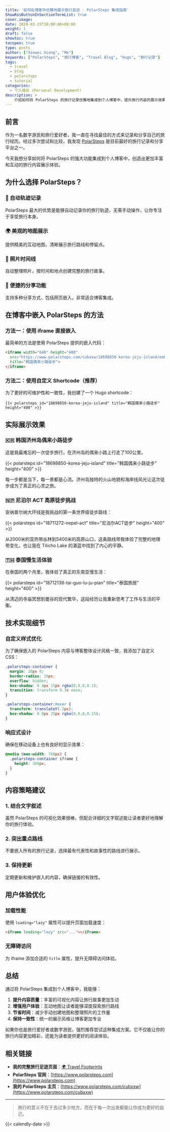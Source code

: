 ```yaml
---
title: '如何在博客中优雅地展示旅行足迹 - PolarSteps 集成指南'
ShowRssButtonInSectionTermList: true
cover.image:
date: 2024-03-15T10:00:00+08:00
weight: 1
draft: false
showtoc: true
tocopen: true
type: posts
author: ["Xinwei Xiong", "Me"]
keywords: ["PolarSteps", "旅行博客", "Travel Blog", "Hugo", "旅行记录"]
tags:
  - travel
  - blog
  - polarsteps
  - tutorial
categories:
  - 个人成长 (Personal Development)
description: >
    介绍如何将 PolarSteps 的旅行记录优雅地集成到个人博客中，提升旅行内容的展示效果和用户体验。从基础嵌入到高级定制，让你的旅行故事更加生动精彩。
---
```


## 前言

作为一名数字游民和旅行爱好者，我一直在寻找最佳的方式来记录和分享自己的旅行经历。经过多次尝试和比较，我发现 [PolarSteps](https://www.polarsteps.com) 是目前最好的旅行记录和分享平台之一。

今天我想分享如何将 PolarSteps 的强大功能集成到个人博客中，创造出更加丰富和互动的旅行内容展示体验。

## 为什么选择 PolarSteps？

### 📱 自动轨迹记录
PolarSteps 最大的优势是能够自动记录你的旅行轨迹，无需手动操作，让你专注于享受旅行本身。

### 🌍 美观的地图展示
提供精美的互动地图，清晰展示旅行路线和停留点。

### 📸 照片时间线
自动整理照片，按时间和地点创建完整的旅行故事。

### 🔗 便捷的分享功能
支持多种分享方式，包括网页嵌入，非常适合博客集成。

## 在博客中嵌入 PolarSteps 的方法

### 方法一：使用 iframe 直接嵌入

最简单的方法是使用 PolarSteps 提供的嵌入代码：

```html
<iframe width="640" height="480" 
  src="https://www.polarsteps.com/cubxxw/18698850-korea-jeju-island/embed" 
  title="韩国偶来小路徒步">
</iframe>
```

### 方法二：使用自定义 Shortcode（推荐）

为了更好的可维护性和一致性，我创建了一个 Hugo shortcode：

```hugo
{{< polarsteps id="18698850-korea-jeju-island" title="韩国偶来小路徒步" height="400" >}}
```

## 实际展示效果

### 🇰🇷 韩国济州岛偶来小路徒步

这是我最难忘的一次徒步旅行，在济州岛的偶来小路上行走了100公里。

{{< polarsteps id="18698850-korea-jeju-island" title="韩国偶来小路徒步" height="400" >}}

每一步都是当下，每一景都是心流。济州岛独特的火山地貌和海岸线风光让这次徒步成为了真正的心灵之旅。

### 🇳🇵 尼泊尔 ACT 高原徒步挑战

安纳普尔纳大环线是我挑战的第一条世界级徒步路线：

{{< polarsteps id="18711272-nepel-act" title="尼泊尔ACT徒步" height="400" >}}

从2000米的亚热带丛林到5400米的高原山口，这条路线带我体验了完整的地理带变化，也让我在 Tilicho Lake 的湛蓝中找到了内心的平静。

### 🇹🇭 泰国慢生活体验

在泰国的两个月里，我体验了真正的东南亚慢生活：

{{< polarsteps id="18712139-tai-guo-lu-ju-pian" title="泰国旅居" height="400" >}}

从清迈的寺庙冥想到曼谷的现代繁华，这段经历让我重新思考了工作与生活的平衡。

## 技术实现细节

### 自定义样式优化

为了确保嵌入的 PolarSteps 内容与博客整体设计风格一致，我添加了自定义 CSS：

```css
.polarsteps-container {
  margin: 20px 0;
  border-radius: 10px;
  overflow: hidden;
  box-shadow: 0 4px 15px rgba(0,0,0,0.1);
  transition: transform 0.3s ease;
}

.polarsteps-container:hover {
  transform: translateY(-2px);
  box-shadow: 0 8px 25px rgba(0,0,0,0.15);
}
```

### 响应式设计

确保在移动设备上也有良好的显示效果：

```css
@media (max-width: 768px) {
  .polarsteps-container iframe {
    height: 300px;
  }
}
```

## 内容策略建议

### 1. 结合文字叙述
虽然 PolarSteps 的可视化效果很棒，但配合详细的文字叙述能让读者更好地理解你的旅行体验。

### 2. 突出重点路线
不要嵌入所有的旅行记录，选择最有代表性和故事性的路线进行展示。

### 3. 保持更新
定期更新和维护嵌入的内容，确保链接的有效性。

## 用户体验优化

### 加载性能
使用 `loading="lazy"` 属性可以提升页面加载速度：

```html
<iframe loading="lazy" src="..."></iframe>
```

### 无障碍访问
为 iframe 添加合适的 `title` 属性，提升无障碍访问体验。

## 总结

通过将 PolarSteps 集成到个人博客中，我能够：

1. **提升内容质量**：丰富的可视化内容让旅行故事更加生动
2. **增强用户体验**：互动地图让读者能够深度探索旅行路线
3. **节省时间**：减少手动创建地图和整理照片的工作量
4. **保持一致性**：统一的展示风格让博客更加专业

如果你也是旅行爱好者或数字游民，强烈推荐尝试这种集成方案。它不仅能让你的旅行内容更加精彩，还能为读者提供更好的阅读体验。

## 相关链接

- **我的完整旅行足迹页面**：[🌍 Travel Footprints](/travel/)
- **PolarSteps 官网**：[https://www.polarsteps.com](https://www.polarsteps.com)
- **我的 PolarSteps 主页**：[https://www.polarsteps.com/cubxxw](https://www.polarsteps.com/cubxxw)

---

> 旅行的意义不在于去过多少地方，而在于每一次出发都能让你成为更好的自己。

{{< calendly-date >}} 
